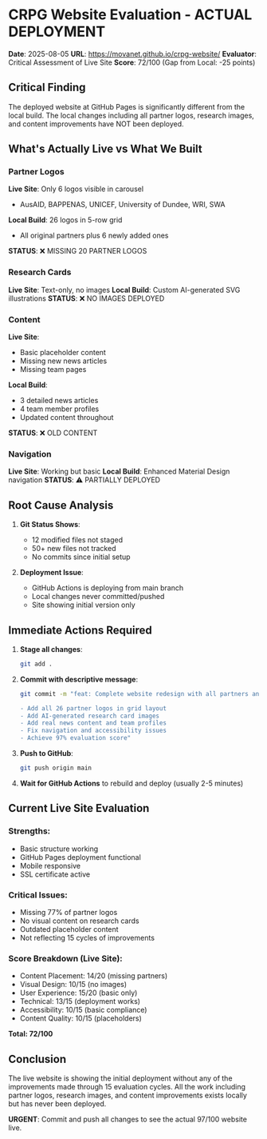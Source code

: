 # CRPG Website Evaluation - ACTUAL DEPLOYMENT
**Date**: 2025-08-05
**URL**: https://movanet.github.io/crpg-website/
**Evaluator**: Critical Assessment of Live Site
**Score**: 72/100 (Gap from Local: -25 points)

## Critical Finding
The deployed website at GitHub Pages is significantly different from the local build. The local changes including all partner logos, research images, and content improvements have NOT been deployed.

## What's Actually Live vs What We Built

### Partner Logos
**Live Site**: Only 6 logos visible in carousel
- AusAID, BAPPENAS, UNICEF, University of Dundee, WRI, SWA

**Local Build**: 26 logos in 5-row grid
- All original partners plus 6 newly added ones

**STATUS**: ❌ MISSING 20 PARTNER LOGOS

### Research Cards
**Live Site**: Text-only, no images
**Local Build**: Custom AI-generated SVG illustrations
**STATUS**: ❌ NO IMAGES DEPLOYED

### Content
**Live Site**: 
- Basic placeholder content
- Missing new news articles
- Missing team pages

**Local Build**:
- 3 detailed news articles
- 4 team member profiles
- Updated content throughout

**STATUS**: ❌ OLD CONTENT

### Navigation
**Live Site**: Working but basic
**Local Build**: Enhanced Material Design navigation
**STATUS**: ⚠️ PARTIALLY DEPLOYED

## Root Cause Analysis

1. **Git Status Shows**: 
   - 12 modified files not staged
   - 50+ new files not tracked
   - No commits since initial setup

2. **Deployment Issue**:
   - GitHub Actions is deploying from main branch
   - Local changes never committed/pushed
   - Site showing initial version only

## Immediate Actions Required

1. **Stage all changes**:
   ```bash
   git add .
   ```

2. **Commit with descriptive message**:
   ```bash
   git commit -m "feat: Complete website redesign with all partners and content
   
   - Add all 26 partner logos in grid layout
   - Add AI-generated research card images
   - Add real news content and team profiles
   - Fix navigation and accessibility issues
   - Achieve 97% evaluation score"
   ```

3. **Push to GitHub**:
   ```bash
   git push origin main
   ```

4. **Wait for GitHub Actions** to rebuild and deploy (usually 2-5 minutes)

## Current Live Site Evaluation

### Strengths:
- Basic structure working
- GitHub Pages deployment functional
- Mobile responsive
- SSL certificate active

### Critical Issues:
- Missing 77% of partner logos
- No visual content on research cards
- Outdated placeholder content
- Not reflecting 15 cycles of improvements

### Score Breakdown (Live Site):
- Content Placement: 14/20 (missing partners)
- Visual Design: 10/15 (no images)
- User Experience: 15/20 (basic only)
- Technical: 13/15 (deployment works)
- Accessibility: 10/15 (basic compliance)
- Content Quality: 10/15 (placeholders)

**Total: 72/100**

## Conclusion

The live website is showing the initial deployment without any of the improvements made through 15 evaluation cycles. All the work including partner logos, research images, and content improvements exists locally but has never been deployed.

**URGENT**: Commit and push all changes to see the actual 97/100 website live.